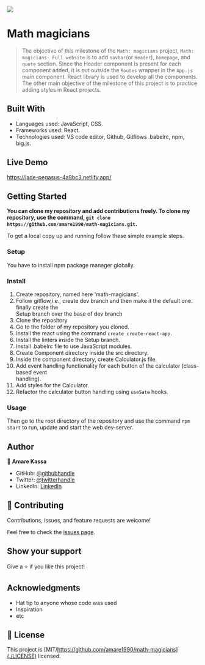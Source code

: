![](https://img.shields.io/badge/Microverse-blueviolet)

# Math magicians

> The objective of this milestone of the `Math: magicians` project, `Math: magicians- Full website` is to add `navbar`(or `Header`), `homepage`, and `quote` section. Since the Header component is present for each component added, it is put outside the `Routes` wrapper in the `App.js` main component. React library is used to develop all the components. The other main objective of the milestone of this project is to practice adding styles in React projects.


## Built With
- Languages used: JavaScript, CSS.
- Frameworks used: React.
- Technologies used: VS code editor, Github, Gitflows .babelrc, npm, big.js. 

## Live Demo
https://jade-pegasus-4a9bc3.netlify.app/


## Getting Started

**You can clone my repository and add contributions freely. To clone my repository, use the command, `git clone https://github.com/amare1990/math-magicians.git`.**


To get a local copy up and running follow these simple example steps.

### Setup
You have to install npm package manager globally.

### Install
1. Create repository, named here 'math-magicians'.
2. Follow gitflow,i.e., create dev branch and then make it the default one. finally create the  
    Setup branch over the base of dev branch
3. Clone the repository
4. Go to the folder of my repository you cloned.
5. Install the react using the command `create create-react-app`.
6. Install the linters inside the Setup branch.
7. Install .babelrc file to use JavaScript modules.
8. Create Component directory inside the src directory.
9. Inside the component directory, create Calculator.js file.
10. Add event handling functionality for each button of the calculator (class-based event  
    handling).
11. Add styles for the Calculator.
12. Refactor the calculator button handling using `useSate` hooks.

### Usage
Then go to the root directory of the repository and use the command `npm start` to run, update and start the web dev-server.


## Author

👤 **Amare Kassa**

- GitHub: [@githubhandle](https://github.com/amare1990)
- Twitter: [@twitterhandle](https://twitter.com/twitterhandle)
- LinkedIn: [LinkedIn](https://linkedin.com/in/linkedinhandle)

## 🤝 Contributing

Contributions, issues, and feature requests are welcome!

Feel free to check the [issues page](https://github.com/amare1990/math-magicians/issues).

## Show your support

Give a ⭐️ if you like this project!

## Acknowledgments

- Hat tip to anyone whose code was used
- Inspiration
- etc

## 📝 License

This project is [MIT/https://github.com/amare1990/math-magicians](./LICENSE) licensed.